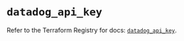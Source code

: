 # `datadog_api_key`

Refer to the Terraform Registry for docs: [`datadog_api_key`](https://registry.terraform.io/providers/datadog/datadog/3.68.0/docs/resources/api_key).
